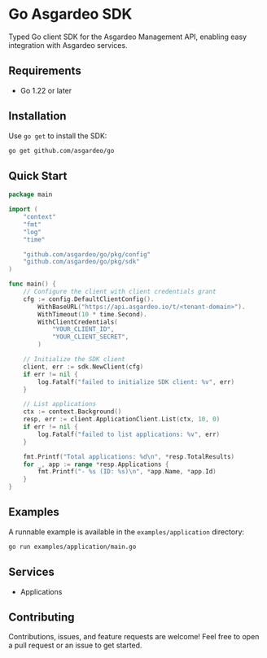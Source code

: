 # Go Asgardeo SDK

Typed Go client SDK for the Asgardeo Management API, enabling easy integration with Asgardeo services.

## Requirements

- Go 1.22 or later

## Installation

Use `go get` to install the SDK:

```bash
go get github.com/asgardeo/go
```

## Quick Start

```go
package main

import (
    "context"
    "fmt"
    "log"
    "time"

    "github.com/asgardeo/go/pkg/config"
    "github.com/asgardeo/go/pkg/sdk"
)

func main() {
    // Configure the client with client credentials grant
    cfg := config.DefaultClientConfig().
        WithBaseURL("https://api.asgardeo.io/t/<tenant-domain>").
        WithTimeout(10 * time.Second).
        WithClientCredentials(
            "YOUR_CLIENT_ID",
            "YOUR_CLIENT_SECRET",
        )

    // Initialize the SDK client
    client, err := sdk.NewClient(cfg)
    if err != nil {
        log.Fatalf("failed to initialize SDK client: %v", err)
    }

    // List applications
    ctx := context.Background()
    resp, err := client.ApplicationClient.List(ctx, 10, 0)
    if err != nil {
        log.Fatalf("failed to list applications: %v", err)
    }

    fmt.Printf("Total applications: %d\n", *resp.TotalResults)
    for _, app := range *resp.Applications {
        fmt.Printf("- %s (ID: %s)\n", *app.Name, *app.Id)
    }
}
```

## Examples

A runnable example is available in the `examples/application` directory:

```bash
go run examples/application/main.go
```

## Services

- Applications

## Contributing

Contributions, issues, and feature requests are welcome! Feel free to open a pull request or an issue to get started.
